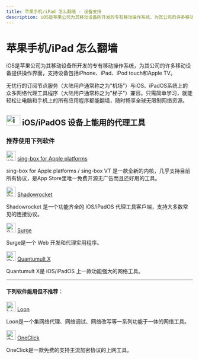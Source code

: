 ```yaml
---
title: 苹果手机/iPad 怎么翻墙 - 设备支持
description: iOS是苹果公司为其移动设备所开发的专有移动操作系统，为其公司的许多移动设备提供操作界面，支持设备包括iPhone、iPad、iPod touch和Apple TV。
---
```


# 苹果手机/iPad 怎么翻墙

iOS是苹果公司为其移动设备所开发的专有移动操作系统，为其公司的许多移动设备提供操作界面，支持设备包括iPhone、iPad、iPod touch和Apple TV。

无忧行的订阅节点服务（大陆用户通常称之为"机场"）与iOS、iPadOS系统上的众多网络代理工具程序（大陆用户通常称之为"梯子"）兼容。只需简单学习，就能轻松让电脑和手机上的所有应用程序都能翻墙，随时畅享全球无限制网络资源。

## <img src="/Jego/images/image_spaces_2FtaiByLw8cj0IZKJTlaiM_2Fuploads_2F7GBp8VQdHNWWH3aalDTP_2Fios_3.svg" width="38" height="28" alt="iOS图标"> **iOS/iPadOS 设备上能用的代理工具**

### 推荐使用下列软件

<img src="/Jego/images/image_spaces_2FtaiByLw8cj0IZKJTlaiM_2Fuploads_2FX6LBfzRlMdWyQVvPC9eg_2Fimage_1.png" width="26" height="26" alt="sing-box图标"> [sing-box for Apple platforms](/tool/sing-boxforapple)

sing-box for Apple platforms / sing-box VT 是一款全新的内核，几乎支持目前所有协议，是App Store里唯一免费开源无广告而且还好用的工具。

<img src="/Jego/images/image_shadowrocket_2.png" width="26" height="26" alt="Shadowrocket图标"> [Shadowrocket](/tool/shadowrocket)

Shadowrocket 是一个功能齐全的 iOS/iPadOS 代理工具客戶端，支持大多数常见的连接协议。

<img src="/Jego/images/image_surge_3.png" width="26" height="26" alt="Surge图标"> [Surge](/tool/surge)

Surge是一个 Web 开发和代理实用程序。

<img src="/Jego/images/image_quantumultx_1.png" width="26" height="26" alt="Quantumult X图标"> [Quantumult X](/tool/quantumult-x)

Quantumult X是 iOS/iPadOS 上一款功能强大的网络工具。

---

#### 下列软件能用但不推荐：

<img src="/Jego/images/image_spaces_2FtaiByLw8cj0IZKJTlaiM_2Fuploads_2Fws9jtv8bFaMiuYKmsAZX_2Floon_2.png" width="26" height="26" alt="Loon图标"> [Loon](/tool/loon)

Loon是一个集网络代理、网络调试、网络改写等一系列功能于一体的网络工具。

<img src="/Jego/images/image_oneclick_3.png" width="26" height="26" alt="OneClick图标"> [OneClick](/tool/oneclick)

OneClick是一款免费的支持主流加密协议的上网工具。

